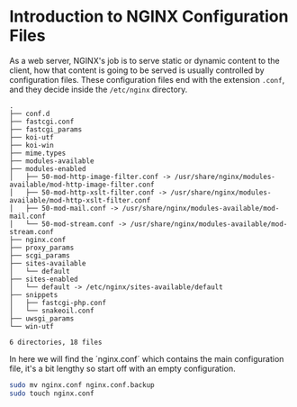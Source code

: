 # Introduction to NGINX Configuration Files

As a web server, NGINX's job is to serve static or dynamic content to the client, how that content is going to be served is usually controlled by configuration files. These configuration files end with the extension `.conf`, and they decide inside the `/etc/nginx` directory.

```
.
├── conf.d
├── fastcgi.conf
├── fastcgi_params
├── koi-utf
├── koi-win
├── mime.types
├── modules-available
├── modules-enabled
│   ├── 50-mod-http-image-filter.conf -> /usr/share/nginx/modules-available/mod-http-image-filter.conf
│   ├── 50-mod-http-xslt-filter.conf -> /usr/share/nginx/modules-available/mod-http-xslt-filter.conf
│   ├── 50-mod-mail.conf -> /usr/share/nginx/modules-available/mod-mail.conf
│   └── 50-mod-stream.conf -> /usr/share/nginx/modules-available/mod-stream.conf
├── nginx.conf
├── proxy_params
├── scgi_params
├── sites-available
│   └── default
├── sites-enabled
│   └── default -> /etc/nginx/sites-available/default
├── snippets
│   ├── fastcgi-php.conf
│   └── snakeoil.conf
├── uwsgi_params
└── win-utf

6 directories, 18 files
```

In here we will find the ´nginx.conf´ which contains the main configuration file, it's a bit lengthy so start off with an empty configuration.

```bash
sudo mv nginx.conf nginx.conf.backup
sudo touch nginx.conf
```
